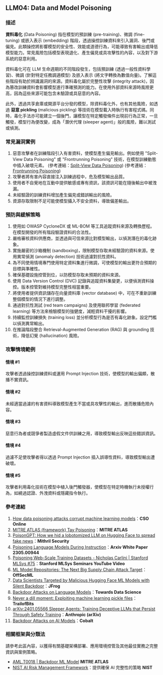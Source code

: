 ## LLM04: Data and Model Poisoning

### 描述

**資料毒化** (Data Poisoning) 指在模型的預訓練 (pre-training)、微調 (fine-tuning) 或嵌入表示 (embedding) 階段，透過操控訓練資料來引入漏洞、後門或偏見。此類操控將影響模型的安全性、效能或道德行為，可能導致有害輸出或降低模型能力。常見風險包括模型表現退化、產生偏見或具攻擊性的內容，以及對下游系統的惡意利用。

資料毒化可在 LLM 生命週期的不同階段發生，包括預訓練 (透過一般性資料學習)、微調 (針對特定任務調適模型) 及嵌入表示 (將文字轉換為數值向量)。了解這些階段有助於辨識漏洞的來源。資料毒化屬於完整性攻擊 (integrity attack)，因為篡改訓練資料會影響模型進行準確預測的能力。在使用外部資料來源時風險更高，因為這些來源可能包含未驗證或具惡意的內容。

此外，透過共享倉庫或開源平台分發的模型，除資料毒化外，也有其他風險，如透過 **惡意 pickling** (malicious pickling) 等技術在模型載入時執行有害程式碼。同時，毒化手法亦可能建立一個後門，讓模型在特定觸發條件出現前行為正常，一旦觸發，模型行為便改變，成為「潛伏代理 (sleeper agent)」般的風險，難以測試或偵測。

### 常見漏洞實例

1. 惡意攻擊者在訓練階段引入有害資料，使模型產生偏見輸出。例如使用 "Split-View Data Poisoning" 或 "Frontrunning Poisoning" 技術，在模型訓練動態中插入破壞元素。
    (參考連結：[Split-View Data Poisoning](https://github.com/GangGreenTemperTatum/speaking/blob/main/dc604/hacker-summer-camp-23/Ads%20_%20Poisoning%20Web%20Training%20Datasets%20_%20Flow%20Diagram%20-%20Exploit%201%20Split-View%20Data%20Poisoning.jpeg))
    (參考連結：[Frontrunning Poisoning](https://github.com/GangGreenTemperTatum/speaking/blob/main/dc604/hacker-summer-camp-23/Ads%20_%20Poisoning%20Web%20Training%20Datasets%20_%20Flow%20Diagram%20-%20Exploit%202%20Frontrunning%20Data%20Poisoning.jpeg))
2. 攻擊者將有害內容直接注入訓練過程中，危及模型輸出品質。
3. 使用者不自覺地在互動中提供敏感或專有資訊，該資訊可能在隨後輸出中被洩漏。
4. 未經驗證的訓練資料增加產生偏見或錯誤輸出的風險。
5. 資源存取限制不足可能使模型攝入不安全資料，導致偏差輸出。

### 預防與緩解策略

1. 使用如 OWASP CycloneDX 或 ML-BOM 等工具追蹤資料來源及轉換歷程。在模型開發的所有階段驗證資料的合法性。
2. 嚴格審核資料供應商，並透過與可信來源比對模型輸出，以偵測潛在的毒化跡象。
3. 實施嚴密的沙箱機制 (sandboxing)，限制模型存取未經驗證的資料來源。使用異常偵測 (anomaly detection) 技術過濾對抗性資料。
4. 為不同使用情境專門使用特定資料集進行微調，可使模型的輸出更符合預期的目標與準確性。
5. 確保基礎設施控管到位，以防模型存取未預期的資料來源。
6. 使用 Data Version Control (DVC) 記錄與追蹤資料集變更，以便偵測資料操控。版本控管對維持模型完整性相當重要。
7. 將使用者提供資訊儲存在向量資料庫 (vector database) 中，可在不重新訓練整個模型的情況下進行調整。
8. 通過對抗性測試 (red team campaigns) 及使用聯邦學習 (federated learning) 等方法來檢驗模型的強健度，減輕資料干擾的影響。
9. 持續監控訓練損失 (training loss) 並分析模型行為是否有毒化跡象。設定門檻以偵測異常輸出。
10. 在推論階段整合 Retrieval-Augmented Generation (RAG) 與 grounding 技術，降低幻覺 (hallucination) 風險。

### 攻擊情境範例

#### 情境 #1
  攻擊者透過操控訓練資料或運用 Prompt Injection 技術，使模型的輸出偏頗，散播不實資訊。

#### 情境 #2
  未經適當過濾的有害資料導致模型產生不當或具攻擊性的輸出，進而散播危險內容。

#### 情境 #3
  惡意行為者或競爭者製造虛假文件供訓練之用，導致模型輸出反映這些錯誤資訊。

#### 情境 #4
  過濾不足使攻擊者得以透過 Prompt Injection 插入誤導性資料，導致模型輸出遭破壞。

#### 情境 #5
  攻擊者利用毒化技術在模型中植入後門觸發器，使模型在特定時機執行未授權行為，如繞過認證、外洩資料或隱藏指令執行。

### 參考連結

1. [How data poisoning attacks corrupt machine learning models](https://www.csoonline.com/article/3613932/how-data-poisoning-attacks-corrupt-machine-learning-models.html)：**CSO Online**  
2. [MITRE ATLAS (framework) Tay Poisoning](https://atlas.mitre.org/studies/AML.CS0009/)：**MITRE ATLAS**  
3. [PoisonGPT: How we hid a lobotomized LLM on Hugging Face to spread fake news](https://blog.mithrilsecurity.io/poisongpt-how-we-hid-a-lobotomized-llm-on-hugging-face-to-spread-fake-news/)：**Mithril Security**  
4. [Poisoning Language Models During Instruction](https://arxiv.org/abs/2305.00944)：**Arxiv White Paper 2305.00944**  
5. [Poisoning Web-Scale Training Datasets - Nicholas Carlini | Stanford MLSys #75](https://www.youtube.com/watch?v=h9jf1ikcGyk)：**Stanford MLSys Seminars YouTube Video**  
6. [ML Model Repositories: The Next Big Supply Chain Attack Target](https://www.darkreading.com/cloud-security/ml-model-repositories-next-big-supply-chain-attack-target)：**OffSecML**  
7. [Data Scientists Targeted by Malicious Hugging Face ML Models with Silent Backdoor](https://jfrog.com/blog/data-scientists-targeted-by-malicious-hugging-face-ml-models-with-silent-backdoor/)：**JFrog**  
8. [Backdoor Attacks on Language Models](https://towardsdatascience.com/backdoor-attacks-on-language-models-can-we-trust-our-models-weights-73108f9dcb1f)：**Towards Data Science**  
9. [Never a dill moment: Exploiting machine learning pickle files](https://blog.trailofbits.com/2021/03/15/never-a-dill-moment-exploiting-machine-learning-pickle-files/)：**TrailofBits**  
10. [arXiv:2401.05566 Sleeper Agents: Training Deceptive LLMs that Persist Through Safety Training](https://www.anthropic.com/news/sleeper-agents-training-deceptive-llms-that-persist-through-safety-training)：**Anthropic (arXiv)**  
11. [Backdoor Attacks on AI Models](https://www.cobalt.io/blog/backdoor-attacks-on-ai-models)：**Cobalt**

### 相關框架與分類法

請參考此區內容，以獲得有關基礎架構部署、應用環境控管及其他最佳實務之完整資訊與案例策略。

- [AML.T0018 | Backdoor ML Model](https://atlas.mitre.org/techniques/AML.T0018) **MITRE ATLAS**  
- [NIST AI Risk Management Framework](https://www.nist.gov/itl/ai-risk-management-framework)：提供確保 AI 完整性的策略 **NIST**
